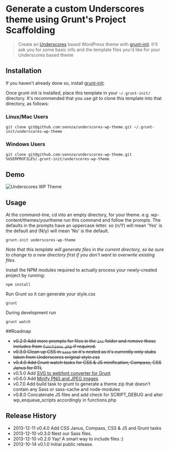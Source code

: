 # Generate a custom Underscores theme using Grunt's Project Scaffolding

> Create an [Underscores](https://github.com/Automattic/_s) based WordPress theme with [grunt-init][]. It'll ask you for some basic info and the template files you'd like for your Underscores based theme

[grunt-init]: http://gruntjs.com/project-scaffolding

## Installation
If you haven't already done so, install [grunt-init][].

Once grunt-init is installed, place this template in your `~/.grunt-init/` directory. It's recommended that you use git to clone this template into that directory, as follows:

### Linux/Mac Users

```
git clone git@github.com:sennza/underscores-wp-theme.git ~/.grunt-init/underscores-wp-theme
```

### Windows Users

```
git clone git@github.com:sennza/underscores-wp-theme.git %USERPROFILE%/.grunt-init/underscores-wp-theme
```

## Demo
![Underscores WP Theme](http://www.sennza.com.au/wp-content/uploads/2013/10/underscores-wp-theme-0.4.gif "Underscores WP Theme")

## Usage

At the command-line, cd into an empty directory, for your theme. e.g. wp-content/themes/yourtheme run this command and follow the prompts. The defaults in the prompts have an uppercase letter. so (n/Y) will mean 'Yes' is the default and (N/y) will mean 'No' is the default.

```
grunt-init underscores-wp-theme
```

_Note that this template will generate files in the current directory, so be sure to change to a new directory first if you don't want to overwrite existing files._

Install the NPM modules required to actually process your newly-created project by running:

```
npm install
```

Run Grunt so it can generate your style.css

```
grunt
```

During development run

```
grunt watch
```

##Roadmap

* ~~v0.2.0	Add more prompts for files in the `inc` folder and remove those includes from `functions.php` if required.~~
* ~~v0.3.0	Clean up CSS in `sass` so it's nested as it's currently only stubs taken from Underscores original style.css~~
* ~~v0.4.0	Add Grunt watch tasks for CSS & JS minification, Compass, CSS Janus for RTL~~
* v0.5.0	Add [SVG to webfont converter for Grunt](https://npmjs.org/package/grunt-webfont)
* v0.6.0	Add [Minify PNG and JPEG images](https://npmjs.org/package/grunt-contrib-imagemin)
* v0.7.0	Add build task to grunt to generate a theme zip that doesn't contain any Sass or sass-cache and node-modules
* v0.8.0	Concatenate JS files and add check for SCRIPT_DEBUG and alter wp_enqueue_scripts accordingly in functions.php

## Release History

* 2013-12-11	v0.4.0	Add CSS Janus, Compass, CSS &amp; JS and Grunt tasks
* 2013-12-10	v0.3.0	Nest our Sass files.
* 2013-12-10	v0.2.0	Yay! A smart way to include files :)
* 2013-10-14	v0.1.0	Initial public release.
